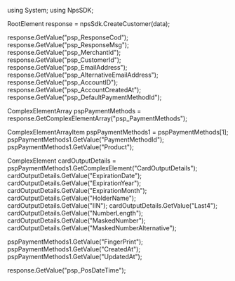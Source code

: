using System;
using NpsSDK;

RootElement response = npsSdk.CreateCustomer(data);

response.GetValue("psp_ResponseCod");
response.GetValue("psp_ResponseMsg");
response.GetValue("psp_MerchantId");
response.GetValue("psp_CustomerId");
response.GetValue("psp_EmailAddress");
response.GetValue("psp_AlternativeEmailAddress");
response.GetValue("psp_AccountID");
response.GetValue("psp_AccountCreatedAt");
response.GetValue("psp_DefaultPaymentMethodId");

ComplexElementArray pspPaymentMethods = response.GetComplexElementArray("psp_PaymentMethods");

ComplexElementArrayItem pspPaymentMethods1 = pspPaymentMethods[1];
pspPaymentMethods1.GetValue("PaymentMethodId");
pspPaymentMethods1.GetValue("Product");

ComplexElement cardOutputDetails = pspPaymentMethods1.GetComplexElement("CardOutputDetails");
cardOutputDetails.GetValue("ExpirationDate");
cardOutputDetails.GetValue("ExpirationYear");
cardOutputDetails.GetValue("ExpirationMonth");
cardOutputDetails.GetValue("HolderName");
cardOutputDetails.GetValue("IIN");
cardOutputDetails.GetValue("Last4");
cardOutputDetails.GetValue("NumberLength");
cardOutputDetails.GetValue("MaskedNumber");
cardOutputDetails.GetValue("MaskedNumberAlternative");

pspPaymentMethods1.GetValue("FingerPrint");
pspPaymentMethods1.GetValue("CreatedAt");
pspPaymentMethods1.GetValue("UpdatedAt");


response.GetValue("psp_PosDateTime");
